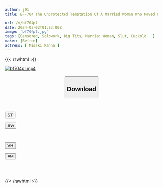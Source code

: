 ```yaml
---
author: j91
title: BF-704 The Unprotected Temptation Of A Married Woman Who Moved From The Countryside To The City Without Wearing A Bra. Kanna Misaki

url: /v/bf704pl
date: 2024-02-02T01:23:00Z
image: "bf704pl.jpg"
tags: [Censored, Solowork, Big Tits, Married Woman, Slut, Cuckold	]
maker: [Befree]
actress: [ Misaki Kanna ]
---
```



{{< rawhtml >}}

<div class="video" data-videoid="gPpLGdybl8IGym">
    <a href="javascript:;">
        <img src="/v/bf704pl/bf704pl.jpg" width="WIDTH" height="HEIGHT" alt="bf704pl.mp4" loading="lazy">
    </a>
</div>

<script type="text/javascript" src="https://j91.asia/asset/on-demand-st.js"></script>

<br>
  <link rel="stylesheet" href="https://j91.asia/asset/bs5.css">
  
  <center>
  <button class="btn btn-primary" type="button" data-bs-toggle="collapse" data-bs-target=".multi-collapse" aria-expanded="false" aria-controls="multiCollapseExample1 multiCollapseExample2"><h2>Download</h2></button></center>
</p>
<div class="row">
  <div class="col">
    <div class="collapse multi-collapse" id="multiCollapseExample1">
      <div class="card card-body">
	      	      <br>
<div class="buttons">  
<p><a href="https://streamtape.to/v/gPpLGdybl8IGym" target="_blank"><button class="btn-hover color-3"><i class="fa fa-download"></i> ST</button></a></p>
<p><a href="https://flaswish.com/oyglvgax3igq" target="_blank"><button class="btn-hover color-2"><i class="fa fa-download"></i> SW</button></a></p></div>
    </div>
  </div>
</div>
  <div class="col">
    <div class="collapse multi-collapse" id="multiCollapseExample2">
      <div class="card card-body">
	      <br>
<div class="buttons">
<p><a href="https://vidhidepro.com/f/ch8bp29xyrom" target="_blank"><button class="btn-hover color-9"><i class="fa fa-download"></i> VH</button></a></p>
<p><a href="https://filemoon.sx/d/vtsqd6iv2t00" target="_blank"><button class="btn-hover color-8"><i class="fa fa-download"></i> FM</button></a></p></div>
<br><br>
      </div>
    </div>
  </div>
</div>

{{< /rawhtml >}}